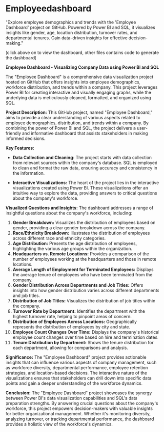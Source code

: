 # Employeedashboard
"Explore employee demographics and trends with the 'Employee Dashboard' project on GitHub. Powered by Power BI and SQL, it visualizes insights like gender, age, location distribution, turnover rates, and departmental tenures. Gain data-driven insights for effective decision-making."

(click above on to view the dashboard, other files contains code to generate the dashboard)

**Employee Dashboard - Visualizing Company Data using Power BI and SQL**

The "Employee Dashboard" is a comprehensive data visualization project hosted on GitHub that offers insights into employee demographics, workforce distribution, and trends within a company. This project leverages Power BI for creating interactive and visually engaging graphs, while the underlying data is meticulously cleaned, formatted, and organized using SQL.

**Project Description:**
This GitHub project, named "Employee Dashboard," aims to provide a clear understanding of various aspects related to employee demographics, distribution, and trends within a company. By combining the power of Power BI and SQL, the project delivers a user-friendly and informative dashboard that assists stakeholders in making informed decisions.

**Key Features:**
- **Data Collection and Cleaning:** The project starts with data collection from relevant sources within the company's database. SQL is employed to clean and format the raw data, ensuring accuracy and consistency in the information.

- **Interactive Visualizations:** The heart of the project lies in the interactive visualizations created using Power BI. These visualizations offer an intuitive way to explore the data, providing answers to critical questions about the company's workforce.

**Visualized Questions and Insights:**
The dashboard addresses a range of insightful questions about the company's workforce, including:
1. **Gender Breakdown:** Visualizes the distribution of employees based on gender, providing a clear gender breakdown across the company.
2. **Race/Ethnicity Breakdown:** Illustrates the distribution of employees across different race and ethnicity categories.
3. **Age Distribution:** Presents the age distribution of employees, highlighting the various age groups within the organization.
4. **Headquarters vs. Remote Locations:** Provides a comparison of the number of employees working at the headquarters and those in remote locations.
5. **Average Length of Employment for Terminated Employees:** Displays the average tenure of employees who have been terminated from the company.
6. **Gender Distribution Across Departments and Job Titles:** Offers insights into how gender distribution varies across different departments and job titles.
7. **Distribution of Job Titles:** Visualizes the distribution of job titles within the company.
8. **Turnover Rate by Department:** Identifies the department with the highest turnover rate, helping to pinpoint areas of concern.
9. **Distribution of Employees Across Locations:** Geographically represents the distribution of employees by city and state.
10. **Employee Count Changes Over Time:** Displays the company's historical employee count changes over time based on hire and termination dates.
11. **Tenure Distribution by Department:** Shows the tenure distribution for each department, allowing for comparisons and analysis.

**Significance:**
The "Employee Dashboard" project provides actionable insights that can influence various aspects of company management, such as workforce diversity, departmental performance, employee retention strategies, and location-based decisions. The interactive nature of the visualizations ensures that stakeholders can drill down into specific data points and gain a deeper understanding of the workforce dynamics.


**Conclusion:**
The "Employee Dashboard" project showcases the synergy between Power BI's data visualization capabilities and SQL's data preparation strengths. By answering crucial questions about the company's workforce, this project empowers decision-makers with valuable insights for better organizational management. Whether it's monitoring diversity, analyzing turnover, or tracking departmental performance, the dashboard provides a holistic view of the workforce's dynamics.
